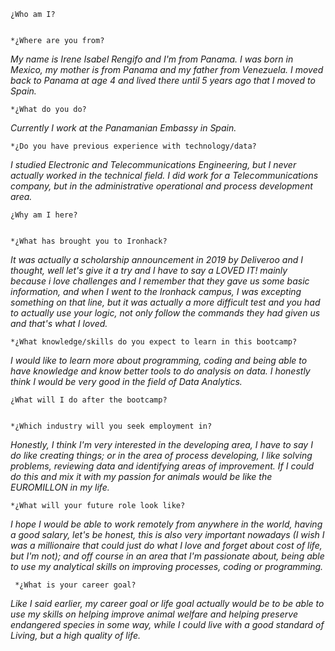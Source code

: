 	¿Who am I?  


	*¿Where are you from?    
*My name is Irene Isabel Rengifo and I'm from Panama. I was born in Mexico, my mother is from Panama and my father from Venezuela. I moved back to Panama at age 4 and lived there until 5 years ago that I moved to Spain.*
      
	*¿What do you do?    
*Currently I work at the Panamanian Embassy in Spain.*

	*¿Do you have previous experience with technology/data?  
*I studied Electronic and Telecommunications Engineering, but I never actually worked in the technical field. I did work for a Telecommunications company, but in the administrative operational and process development area.* 

	¿Why am I here?  


	*¿What has brought you to Ironhack?  
*It was actually a scholarship announcement in 2019 by Deliveroo and I thought, well let's give it a try and I have to say a LOVED IT! mainly because i love challenges and I remember that they gave us some basic information, and when I went to the Ironhack campus, I was excepting something on that line, but it was actually a more difficult test and you had to actually use your logic, not only follow the commands they had given us and that's what I loved.* 

	*¿What knowledge/skills do you expect to learn in this bootcamp?  
*I would like to learn more about programming, coding and being able to have knowledge and know better tools to do analysis on data. I honestly think I would be very good in the field of Data Analytics.* 

	¿What will I do after the bootcamp?  


    *¿Which industry will you seek employment in?  
*Honestly, I think I'm very interested in the developing area, I have to say I do like creating things; or in the area of process developing, I like solving problems, reviewing data and identifying areas of improvement. If I could do this and mix it with my passion for animals would be like the EUROMILLON in my life.* 
    
	*¿What will your future role look like?
*I hope I would be able to work remotely from anywhere in the world, having a good salary, let's be honest, this is also very important nowadays (I wish I was a millionaire that could just do what I love and forget about cost of life, but I'm not); and off course in an area that I'm passionate about, being able to use my analytical skills on improving processes, coding or programming.* 
    
	 *¿What is your career goal?            
*Like I said earlier, my career goal or life goal actually would be to be able to use my skills on helping improve animal welfare and helping preserve endangered species in some way, while I could live with a good standard of Living, but a high quality of life.*            
